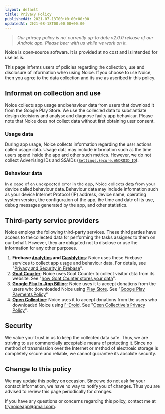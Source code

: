 ```yaml
---
layout: default
title: Privacy Policy
publishedAt: 2021-07-13T00:00:00+00:00
updatedAt: 2021-08-18T00:00:00+00:00
---
```


> _Our privacy policy is not currently up-to-date v2.0.0 release of our Android
> app. Please bear with us while we work on it._

Noice is open-source software. It is provided at no cost and is intended for use
as is.

This page informs users of policies regarding the collection, use and disclosure
of information when using Noice. If you choose to use Noice, then you agree to
the data collection and its use as ascribed in this policy.

## Information collection and use

Noice collects app usage and behaviour data from users that download it from the
Google Play Store. We use the collected data to substantiate design decisions
and analyse and diagnose faulty app behaviour. Please note that Noice does not
collect data without first obtaining user consent.

### Usage data

During app usage, Noice collects information regarding the user actions called
usage data. Usage data may include information such as the time users spend
inside the app and other such metrics. However, we do not collect Advertising
IDs and SSAIDs
([`Settings.Secure.ANDROID_ID`](https://developer.android.com/reference/android/provider/Settings.Secure#ANDROID_ID)).

### Behaviour data

In a case of an unexpected error in the app, Noice collects data from your
device called behaviour data. Behaviour data may include information such as
your device Internet Protocol (IP) address, device name, operating system
version, the configuration of the app, the time and date of its use, debug
messages generated by the app, and other statistics.

## Third-party service providers

Noice employs the following third-party services. These third parties have
access to the collected data for performing the tasks assigned to them on our
behalf. However, they are obligated not to disclose or use the information for
any other purposes.

1. **Firebase [Analytics](https://firebase.google.com/products/analytics) and
   [Crashlytics](https://firebase.google.com/products/crashlytics)**: Noice uses
   these Firebase services to collect app usage and behaviour data. For details,
   see "[Privacy and Security in
   Firebase](https://firebase.google.com/support/privacy/)".
2. **[Goat Counter](https://www.goatcounter.com/)**: Noice uses Goat Counter to
   collect visitor data from its website. See "[how Goat Counter stores your
   data](https://www.goatcounter.com/privacy)".
3. **[Google Play In-App
   Billing](https://developer.android.com/google/play/billing)**: Noice uses it
   to accept donations from the users who downloaded Noice using [Play
   Store](https://play.google.com/store/apps/details?id=com.github.ashutoshgngwr.noice).
   See "[Google Play Payments
   Policy](https://support.google.com/googleplay/android-developer/answer/9858738)"
4. **[Open Collective](https://opencollective.com/)**: Noice uses it to accept
   donations from the users who downloaded Noice using
   [F-Droid](https://f-droid.org/packages/com.github.ashutoshgngwr.noice/). See
   "[Open Collective's Privacy
   Policy](https://opencollective.com/privacypolicy)".

## Security

We value your trust in us to keep the collected data safe. Thus, we are striving
to use commercially acceptable means of protecting it. Since no method of
transmission over the Internet or method of electronic storage is completely
secure and reliable, we cannot guarantee its absolute security.

## Change to this policy

We may update this policy on occasion. Since we do not ask for your contact
information, we have no way to notify you of changes. Thus you are advised to
review this page periodically for changes.

If you have any questions or concerns regarding this policy, contact me at
[trynoiceapp@gmail.com](mailto:trynoiceapp@gmail.com).
